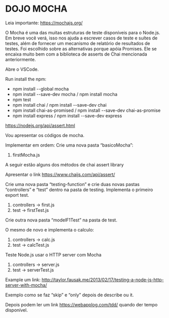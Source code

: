 # DOJO MOCHA

Leia importante: 
https://mochajs.org/

O Mocha é uma das muitas estruturas de teste disponíveis para o Node.js. Em breve você verá, isso nos ajuda a escrever casos de teste e suítes de testes, além de fornecer um mecanismo de relatório de resultados de testes. Foi escolhido sobre as alternativas porque apóia Promises. Ele se encaixa muito bem com a biblioteca de asserts de Chai mencionada anteriormente.

Abre o VSCode. 

Run install the npm:

* npm install --global mocha
* npm install --save-dev mocha / npm install mocha
* npm test
* npm install chai / npm install --save-dev chai
* npm install chai-as-promised / npm install --save-dev chai-as-promise
* npm install express / npm install --save-dev express

https://nodejs.org/api/assert.html

Vou apresentar os códigos de mocha.

Implementar em ordem:
Crie uma nova pasta “basicoMocha”: 
1. firstMocha.js

A seguir estão alguns dos métodos de chai assert library

Apresentar o link https://www.chaijs.com/api/assert/

Crie uma nova pasta “testing-function” e crie duas novas pastas “controllers” e “test” dentro na pasta de testing. Implementa o primeiro export test.
1. controllers -> first.js
2. test -> firstTest.js

Crie outra nova pasta “modelF1Test” na pasta de test. 

O mesmo de novo e implementa o calculo:
1. controllers -> calc.js
2. test -> calcTest.js

Teste Node.js usar o HTTP server com Mocha
1. controllers -> server.js
2. test -> serverTest.js

Example um link: 
http://taylor.fausak.me/2013/02/17/testing-a-node-js-http-server-with-mocha/


Exemplo como se faz “skip” e “only” depois de describe ou it. 

Depois podem ler um link https://webapplog.com/tdd/ quando der tempo disponível.
